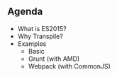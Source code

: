 ##  Agenda

* What is ES2015?
* Why Transpile?
* Examples
  * Basic
  * Grunt (with AMD)
  * Webpack (with CommonJS)
